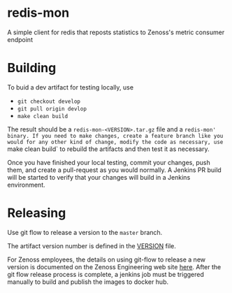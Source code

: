 redis-mon
=========

A simple client for redis that reposts statistics to Zenoss's metric consumer endpoint

# Building
To buid a dev artifact for testing locally, use
  * `git checkout develop`
  * `git pull origin devlop`
  * `make clean build`

The result should be a `redis-mon-<VERSION>.tar.gz` file and a `redis-mon' binary.
If you need to make changes, create a feature branch like you would for any other kind of change, modify the
code as necessary, use `make clean build` to rebuild the artifacts and then test it as necessary.

Once you have finished your local testing, commit your changes, push them, and create a pull-request as you would
normally. A Jenkins PR build will be started to verify that your changes will build in
a Jenkins environment.

# Releasing

Use git flow to release a version to the `master` branch.

The artifact version number is defined in the [VERSION](./VERSION) file.

For Zenoss employees, the details on using git-flow to release a new version is documented on the Zenoss Engineering 
web site [here](https://sites.google.com/a/zenoss.com/engineering/home/faq/developer-patterns/using-git-flow).
After the git flow release process is complete, a jenkins job must be triggered manually to build and publish the images to docker hub. 
